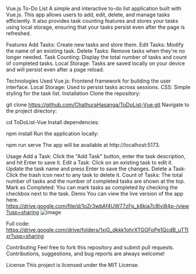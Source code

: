 Vue.js To-Do List
A simple and interactive to-do list application built with Vue.js. This app allows users to add, edit, delete, and manage tasks efficiently. It also provides task counting features and stores your tasks using local storage, ensuring that your tasks persist even after the page is refreshed.

Features
Add Tasks: Create new tasks and store them.
Edit Tasks: Modify the name of an existing task.
Delete Tasks: Remove tasks when they're no longer needed.
Task Counting: Display the total number of tasks and count of completed tasks.
Local Storage: Tasks are saved locally on your device and will persist even after a page reload.

Technologies Used
Vue.js: Frontend framework for building the user interface.
Local Storage: Used to persist tasks across sessions.
CSS: Simple styling for the task list.
Installation
Clone the repository:

git clone https://github.com/ChathuraHasanga/ToDoList-Vue.git
Navigate to the project directory:

cd ToDoList-Vue
Install dependencies:

npm install
Run the application locally:

npm run serve
The app will be available at http://localhost:5173.

Usage
Add a Task: Click the "Add Task" button, enter the task description, and hit Enter to save it.
Edit a Task: Click on an existing task to edit it. Update the task name and press Enter to save the changes.
Delete a Task: Click the trash icon next to any task to delete it.
Count of Tasks: The total number of tasks and the number of completed tasks are shown at the top.
Mark as Completed: You can mark tasks as completed by checking the checkbox next to the task.
Demo
You can view the live version of the app here.
https://drive.google.com/file/d/1oZr3wbAf4UW77zFp_k6kia7c8Ivi84p-/view?usp=sharing
![image](https://github.com/user-attachments/assets/da6af4c2-19bd-4212-8688-005d8abeb5ba)

Full code: https://drive.google.com/drive/folders/1xjG_dkkk1ohrXTGGFpPe1QcdB_uTTtxr?usp=sharing 

Contributing
Feel free to fork this repository and submit pull requests. Contributions, suggestions, and bug reports are always welcome!

License
This project is licensed under the MIT License.
